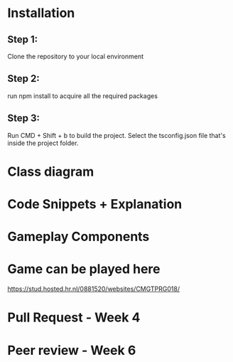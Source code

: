 # Installation

## Step 1:
Clone the repository to your local environment

## Step 2:
run npm install to acquire all the required packages

## Step 3:
Run CMD + Shift + b to build the project. Select the tsconfig.json file that's inside the project folder.

# Class diagram

# Code Snippets + Explanation

# Gameplay Components

# Game can be played here

https://stud.hosted.hr.nl/0881520/websites/CMGTPRG018/

# Pull Request - Week 4

# Peer review - Week 6